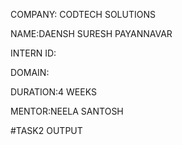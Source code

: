 COMPANY: CODTECH SOLUTIONS

NAME:DAENSH SURESH PAYANNAVAR

INTERN ID:

DOMAIN:

DURATION:4 WEEKS

MENTOR:NEELA SANTOSH

#TASK2 OUTPUT
